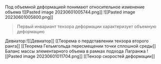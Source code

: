 Под объемной деформацией понимают относительное изменение объема
![[Pasted image 20230601005744.png]]
![[Pasted image 20230601005800.png]]
> Первый инвариант тензора деформации характеризует  объемную деформацию

Девиатор:![[Девиатор]]
[[Теорема о пердставлении тензора второго ранга]]
[[Теорема Гельмгольда пересмещении точки сплошной среды]]
Баланс массы элементарного объема  в рамках подхода Лагранжа
![[Pasted image 20230601011704.png]]
[[Тензор скоростей деформации]]

